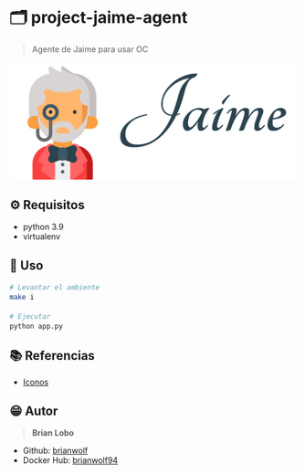 # :card_index_dividers: project-jaime-agent

> Agente de Jaime para usar OC

![alt](img/logo.png)

## :gear: Requisitos

* python 3.9
* virtualenv

## :tada: Uso

```bash
# Levantar el ambiente
make i

# Ejecutar
python app.py
```

## :books: Referencias

* [Iconos](https://github.com/ikatyang/emoji-cheat-sheet/blob/master/README.md)

## :grin: Autor

> **Brian Lobo**

* Github: [brianwolf](https://github.com/brianwolf)
* Docker Hub:  [brianwolf94](https://hub.docker.com/u/brianwolf94)
